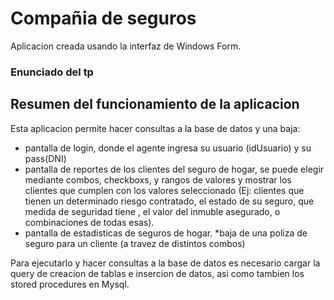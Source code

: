 # Compañia de seguros

Aplicacion creada usando la interfaz de Windows Form.

### Enunciado del tp

## Resumen del funcionamiento de la aplicacion

Esta aplicacion permite hacer consultas a la base de datos y una baja: 
* pantalla de login, donde el agente ingresa su usuario (idUsuario) y su pass(DNI)
* pantalla de reportes de los clientes del seguro de hogar, se puede elegir mediante combos, checkboxs, y rangos de valores y mostrar los clientes que cumplen con los valores seleccionado (Ej: clientes que tienen un determinado riesgo contratado, el estado de su seguro, que medida de seguridad tiene , el valor del inmuble asegurado, o combinaciones de todas esas).
* pantalla de estadisticas de seguros de hogar.
*baja de una poliza de seguro para un cliente (a travez de distintos combos)

Para ejecutarlo y hacer consultas a la base de datos es necesario cargar la query de creacion de tablas e insercion de datos, asi como tambien los stored procedures en Mysql.

